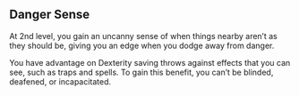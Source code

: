 ## Danger Sense
At 2nd level, you gain an uncanny sense of when things nearby aren’t as they should be, giving you an edge when you dodge away from danger.

You have advantage on Dexterity saving throws against effects that you can see, such as traps and spells. To gain this benefit, you can’t be blinded, deafened, or incapacitated.

<!--
Commentary:
- Danger Sense felt a bit misplaced when strength should be first and foremost.
- in order to offset this, a similar ability -- muscle memory -- has been added at first level.
-->
